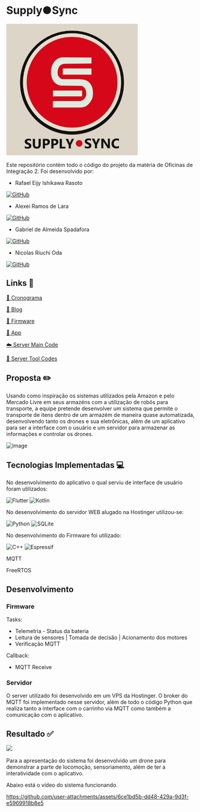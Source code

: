 # Supply●Sync

<img src="https://github.com/IshikawaRasoto/SupplySync/blob/main/imgs/logos/logo_fundo_1024p.png" width=350px>

Este repositório contém todo o código do projeto da matéria de Oficinas de Integração 2. Foi desenvolvido por:

- Rafael Eijy Ishikawa Rasoto

<a href="https://github.com/IshikawaRasoto">![GitHub](https://img.shields.io/badge/github-%23121011.svg?style=for-the-badge&logo=github&logoColor=white)</a>

- Alexei Ramos de Lara

<a href="https://github.com/HBWho">![GitHub](https://img.shields.io/badge/github-%23121011.svg?style=for-the-badge&logo=github&logoColor=white)</a>

- Gabriel de Almeida Spadafora

<a href="https://github.com/GabrielSpdf">![GitHub](https://img.shields.io/badge/github-%23121011.svg?style=for-the-badge&logo=github&logoColor=white)</a>

- Nicolas Riuchi Oda

<a href="https://github.com/Awesteads">![GitHub](https://img.shields.io/badge/github-%23121011.svg?style=for-the-badge&logo=github&logoColor=white)</a>

## Links 🔗

<a href="https://github.com/IshikawaRasoto/SupplySync/blob/main/Cronograma.md">:date: Cronograma</a>

<a href="https://github.com/IshikawaRasoto/SupplySync/blob/main/Blog.md">:memo: Blog</a>

<a href="https://github.com/IshikawaRasoto/SupplySync/tree/main/firmware/main">:space_invader: Firmware</a>

<a href="https://github.com/IshikawaRasoto/SupplySync/tree/main/app">:iphone: App</a>

<a href="https://github.com/IshikawaRasoto/SupplySync/blob/main/Suppy_Sync_Server.py">:cloud: Server Main Code</a>

<a href="https://github.com/IshikawaRasoto/SupplySync/tree/main/tools">:hammer: Server Tool Codes</a>

## Proposta ✏️

Usando como inspiração os sistemas utilizados pela Amazon e pelo Mercado Livre em seus armazéns com a utilização de robôs para transporte, a equipe pretende desenvolver um sistema que permite o transporte de itens dentro de um armazém de maneira quase automatizada, desenvolvendo tanto os drones e sua eletrônicas, além de um aplicativo para ser a interface com o usuário e um servidor para armazenar as informações e controlar os drones.

![image](https://github.com/user-attachments/assets/beef84f3-fb62-4b57-bf92-fba8300585db)

## Tecnologias Implementadas 💻

No desenvolvimento do aplicativo o qual serviu de interface de usuário foram utilizados:

![Flutter](https://img.shields.io/badge/Flutter-%2302569B.svg?style=for-the-badge&logo=Flutter&logoColor=white) ![Kotlin](https://img.shields.io/badge/kotlin-%237F52FF.svg?style=for-the-badge&logo=kotlin&logoColor=white)

No desenvolvimento do servidor WEB alugado na Hostinger utilizou-se:

![Python](https://img.shields.io/badge/python-3670A0?style=for-the-badge&logo=python&logoColor=ffdd54) ![SQLite](https://img.shields.io/badge/sqlite-%2307405e.svg?style=for-the-badge&logo=sqlite&logoColor=white) 

 No desenvolvimento do Firmware foi utilizado:

 ![C++](https://img.shields.io/badge/c++-%2300599C.svg?style=for-the-badge&logo=c%2B%2B&logoColor=white) ![Espressif](https://img.shields.io/badge/espressif-E7352C.svg?style=for-the-badge&logo=espressif&logoColor=white)
 
 MQTT
 
 FreeRTOS

## Desenvolvimento

### Firmware

Tasks:

- Telemetria - Status da bateria
- Leitura de sensores | Tomada de decisão | Acionamento dos motores
- Verificação MQTT

Callback:

- MQTT Receive

### Servidor

O server utilizado foi desenvolvido em um VPS da Hostinger. O broker do MQTT foi implementado nesse servidor, além de todo o código Python que realiza tanto a interface com o carrinho via MQTT como também a comunicação com o aplicativo. 

## Resultado ✅

<img src="https://github.com/user-attachments/assets/53c76e04-d8f2-4545-9a11-4549ee52e2dc" width=350px>

Para a apresentação do sistema foi desenvolvido um drone para demonstrar a parte de locomoção, sensoriamento, além de ter a interatividade com o aplicativo.

Abaixo está o vídeo do sistema funcionando.

https://github.com/user-attachments/assets/6ce1bd5b-dd48-429a-9d3f-e5969918b8e5
